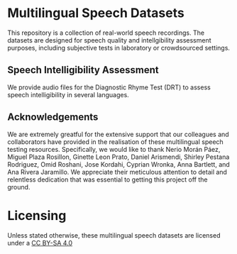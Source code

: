 # Multilingual Speech Datasets

This repository is a collection of real-world speech recordings. The datasets are designed for speech quality and intellgibility assessment purposes, including subjective tests in laboratory or crowdsourced settings.

## Speech Intelligibility Assessment

We provide audio files for the Diagnostic Rhyme Test (DRT) to assess speech intelligibility in several languages.

## Acknowledgements

We are extremely greatful for the extensive support that our colleagues and collaborators have provided in the realisation of these multilingual speech testing resources. Specifically, we would like to thank Nerio Morán Páez, Miguel Plaza Rosillon, Ginette Leon Prato, Daniel Arismendi, Shirley Pestana Rodriguez, Omid Roshani, Jose Kordahi, Cyprian Wronka, Anna Bartlett, and Ana Rivera Jaramillo. We appreciate their meticulous attention to detail and relentless dedication that was essential to getting this project off the ground.

# Licensing

Unless stated otherwise, these multilingual speech datasets are licensed under a [CC BY-SA 4.0](https://creativecommons.org/licenses/by-sa/4.0/)
